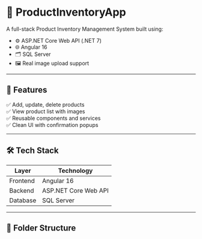 # 🧾 ProductInventoryApp

A full-stack Product Inventory Management System built using:

- ⚙️ ASP.NET Core Web API (.NET 7)
- 🌐 Angular 16
- 🗂️ SQL Server
- 🖼️ Real image upload support

---

## 🚀 Features

✅ Add, update, delete products  
✅ View product list with images  
✅ Reusable components and services  
✅ Clean UI with confirmation popups  

---

## 🛠 Tech Stack

| Layer      | Technology |
|------------|------------|
| Frontend   | Angular 16 |
| Backend    | ASP.NET Core Web API |
| Database   | SQL Server |


---

## 📂 Folder Structure

